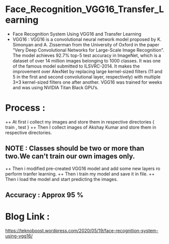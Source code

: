# Face_Recognition_VGG16_Transfer_Learning
+ Face Recognition System Using VGG16 and Transfer Learning
+ VGG16 : VGG16 is a convolutional neural network model proposed by K. Simonyan and A. Zisserman from the University of Oxford in the paper “Very Deep Convolutional Networks for Large-Scale Image Recognition”. The model achieves 92.7% top-5 test accuracy in ImageNet, which is a dataset of over 14 million images belonging to 1000 classes. It was one of the famous model submitted to ILSVRC-2014. It makes the improvement over AlexNet by replacing large kernel-sized filters (11 and 5 in the first and second convolutional layer, respectively) with multiple 3×3 kernel-sized filters one after another. VGG16 was trained for weeks and was using NVIDIA Titan Black GPU’s.

# Process : 
++ At first i collect my images and store them in respective directories { train , test }
++ Then I collect images of Akshay Kumar and store them in respective directories.
## NOTE : Classes should be two or more than two.We can't train our own images only.
++ Then i modified pre-created VGG16 model and add some new layers ro perform tranfer learning.
++ Then i train my model and save it in file.
++ Then i load the model and start predicting the images.
## Accuracy : Approx 95 %

# Blog Link :
https://teknoboost.wordpress.com/2020/05/19/face-recognition-system-using-vgg16/

